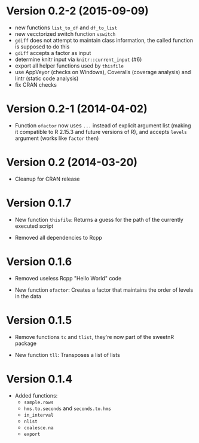 Version 0.2-2 (2015-09-09)
===

- new functions `list_to_df` and `df_to_list`
- new vecctorized switch function `vswitch`
- `gdiff` does not attempt to maintain class information, the called function is
  supposed to do this
- `gdiff` accepts a factor as input
- determine knitr input via `knitr::current_input` (#6)
- export all helper functions used by `thisfile`
- use AppVeyor (checks on Windows), Coveralls (coverage analysis) and lintr
  (static code analysis)
- fix CRAN checks

Version 0.2-1 (2014-04-02)
===

- Function `ofactor` now uses `...` instead of explicit argument list (making it
  compatible to R 2.15.3 and future versions of R), and accepts `levels`
  argument (works like `factor` then)

Version 0.2 (2014-03-20)
===

- Cleanup for CRAN release

Version 0.1.7
===

- New function `thisfile`: Returns a guess for the path of the currently
  executed script

- Removed all dependencies to Rcpp

Version 0.1.6
===

- Removed useless Rcpp "Hello World" code

- New function `ofactor`: Creates a factor that maintains the order of levels
  in the data

Version 0.1.5
===

- Remove functions `tc` and `tlist`, they're now part of the sweetnR package

- New function `tll`: Transposes a list of lists

Version 0.1.4
===

- Added functions:
    - `sample.rows`
    - `hms.to.seconds` and `seconds.to.hms`
    - `in_interval`
    - `nlist`
    - `coalesce.na`
    - `export`
